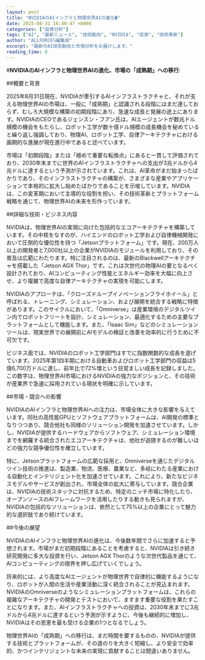 ```yaml
---
layout: post
title: "NVIDIAのAIインフラと物理世界AIの進化�"
date: 2025-08-31 16:40:47 +0000
categories: ["投資分析"]
tags: ["AI", "最新ニュース", "技術動向", "NVIDIA", "投資", "技術革新"]
author: "ALLFORCES編集部"
excerpt: "最新のAI技術動向と市場分析をお届けします。"
reading_time: 8
---
```

#**NVIDIAのAIインフラと物理世界AIの進化、市場の「成熟期」への移行**:

##概要と背景

2025年8月31日現在、NVIDIAが牽引するAIインフラストラクチャと、それが支える物理世界AIの市場は、一般に「成熟期」と認識される段階にはまだ達しておらず、むしろ大規模な構築の初期段階にあり、急速な成長と発展の途上にあります。NVIDIAのCEOであるジェンスン・フアン氏は、AIエージェントが数兆ドル規模の機会をもたらし、ロボット工学が数十億ドル規模の成長機会を秘めていると繰り返し強調しており、物理AI、ロボット工学、自律アーキテクチャにおける画期的な進展が現在進行中であると述べています。

市場は「初期段階」または「極めて重要な転換点」にあると一貫して評価されており、2030年末までに世界のAIインフラストラクチャへの支出が3兆ドルから4兆ドルに達するという予測が示されています。これは、AI革命がまだ始まったばかりであり、そのインフラストラクチャの構築が、さまざまな産業やアプリケーションで本格的に拡大し始めたばかりであることを示唆しています。NVIDIAは、この変革期において主導的な役割を担い、その技術革新とプラットフォーム戦略を通じて、物理世界AIの未来を形作っています。

##詳細な技術・ビジネス内容

NVIDIAは、物理世界AIの実現に向けた包括的なエコアーキテクチャを構築しています。その中核をなすのが、ハイエンドのロボット工学および自律機械開発において圧倒的な優位性を持つ「Jetsonプラットフォーム」です。現在、200万人以上の開発者と7,000社以上の企業がNVIDIAのモジュールを利用しており、その普及は広範にわたります。特に注目されるのは、最新のBlackwellアーキテクチャを搭載した「Jetson AGX Thor」です。これは次世代の物理AIの要となるべく設計されており、AIコンピューティング性能とエネルギー効率を大幅に向上させ、より複雑で高度な自律アーキテクチャの実現を可能にします。

NVIDIAのアプローチは、「クローズドループイノベーションフライホイール」と呼ばれる、トレーニング、シミュレーション、および展開を統合する戦略に特徴があります。このサイクルにおいて、「Omniverse」は産業環境のデジタルツイン内でロボットフリートを設計、シミュレーション、最適化するための主要なプラットフォームとして機能します。また、「Isaac Sim」などのシミュレーションツールは、現実世界での展開前にAIモデルの検証と改善を効率的に行うために不可欠です。

ビジネス面では、NVIDIAのロボット工学部門はすでに指数関数的な成長を遂げています。2025年第1四半期における自動車およびロボット工学部門の収益は5億6,700万ドルに達し、前年比で72%増という目覚ましい成長を記録しました。この数字は、物理世界AI市場におけるNVIDIAの強力なポジションと、その技術が産業界で急速に採用されている現状を明確に示しています。

##市場・競合への影響

NVIDIAのAIインフラと物理世界AIへの注力は、市場全体に大きな影響を与えています。同社の高性能GPUとソフトウェアプラットフォームは、AI開発の標準となりつつあり、競合他社も同様のソリューション開発を加速させています。しかし、NVIDIAが提供するハードウェアからソフトウェア、シミュレーション環境までを網羅する統合されたエコアーキテクチャは、他社が追随するのが難しいほどの強力な競争優位性を確立しています。

特に、Jetsonプラットフォームの広範な採用と、Omniverseを通じたデジタルツイン技術の推進は、製造業、物流、医療、農業など、多岐にわたる産業における自動化とインテリジェント化を加速させています。これにより、新たなビジネスモデルやサービスが創出され、市場全体の拡大に寄与しています。競合企業は、NVIDIAの技術スタックに対抗するため、特定のニッチ市場に特化したり、オープンソースのAIフレームワークを活用したりする動きも見られますが、NVIDIAの包括的なソリューションは、依然として75%以上の企業にとって魅力的な選択肢であり続けています。

##今後の展望

NVIDIAのAIインフラと物理世界AIの進化は、今後数年間でさらに加速すると予想されます。市場がまだ初期段階にあることを考慮すると、NVIDIAは引き続き研究開発に多大な投資を行い、Jetson AGX Thorのような次世代製品を通じて、AIコンピューティングの限界を押し広げていくでしょう。

将来的には、より高度なAIエージェントが物理世界で自律的に機能するようになり、ロボットが人間の生活や産業活動に深く統合されることが見込まれます。NVIDIAのOmniverseのようなシミュレーションプラットフォームは、これらの複雑なアーキテクチャの開発とテストにおいて、ますます重要な役割を果たすことになります。また、AIインフラストラクチャへの投資は、2030年末までに3兆ドルから4兆ドルに達するという予測が示すように、今後も継続的に増加し、NVIDIAはその恩恵を最も受ける企業の1つとなるでしょう。

物理世界AIの「成熟期」への移行は、まだ時間を要するものの、NVIDIAが提供する技術とプラットフォームが、その道のりを大きく短縮し、より安全で効率的、かつインテリジェントな未来の実現に貢献することは間違いありません。
